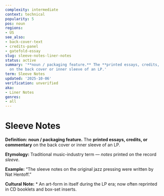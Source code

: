```yaml
---
complexity: intermediate
context: technical
popularity: 5
pos: noun
regions:
- US
see_also:
- back-cover-text
- credits-panel
- gatefold-essay
slug: sleeve-notes-liner-notes
status: active
summary: '**noun / packaging feature.** The **printed essays, credits, or commentary**
  on the back cover or inner sleeve of an LP.'
term: Sleeve Notes
updated: '2025-10-06'
verification: unverified
aka:
- Liner Notes
genres:
- all
---
```


# Sleeve Notes

**Definition:** **noun / packaging feature.** The **printed essays, credits, or commentary** on the back cover or inner sleeve of an LP.

**Etymology:** Traditional music-industry term — *notes* printed on the record *sleeve*.

**Example:** “The sleeve notes on the original jazz pressing were written by Nat Hentoff.”

**Cultural Note:** * An art-form in itself during the LP era; now often reprinted in CD booklets and box-set inserts.

